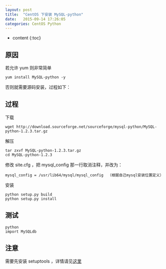 ```yaml
---
layout: post
title:  "CentOS 下安装 MySQL-python"
date:   2015-09-14 17:26:05
categories: CentOS Python
---
```


* content
{:toc}

## 原因

若允许 yum 则非常简单

	yum install MySQL-python -y

否则就需要源码安装，过程如下：

## 过程

下载

	wget http://download.sourceforge.net/sourceforge/mysql-python/MySQL-python-1.2.3.tar.gz

解压

	tar zxvf MySQL-python-1.2.3.tar.gz
	cd MySQL-python-1.2.3

修改 site.cfg ，把 mysql_config 那一行取消注释，并改为： 

	mysql_config = /usr/lib64/mysql/mysql_config  （根据自己mysql安装位置定义）

安装

	python setup.py build
	python setup.py install

## 测试

	python
	import MySQLdb

## 注意

需要先安装 setuptools ，详情请见[这里](http://linyongchao.github.io/2015/09/14/centos-setuptools/)
